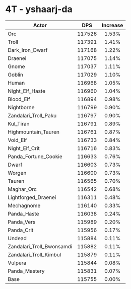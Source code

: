 # 4T - yshaarj-da
| Actor | DPS | Increase |
|---|:---:|:---:|
|Orc|117526|1.53%|
|Troll|117391|1.41%|
|Dark_Iron_Dwarf|117168|1.22%|
|Draenei|117075|1.14%|
|Gnome|117037|1.11%|
|Goblin|117029|1.10%|
|Human|116968|1.05%|
|Night_Elf_Haste|116960|1.04%|
|Blood_Elf|116894|0.98%|
|Nightborne|116799|0.90%|
|Zandalari_Troll_Paku|116797|0.90%|
|Kul_Tiran|116791|0.89%|
|Highmountain_Tauren|116761|0.87%|
|Void_Elf|116733|0.84%|
|Night_Elf_Crit|116716|0.83%|
|Panda_Fortune_Cookie|116633|0.76%|
|Dwarf|116603|0.73%|
|Worgen|116600|0.73%|
|Tauren|116565|0.70%|
|Maghar_Orc|116542|0.68%|
|Lightforged_Draenei|116311|0.48%|
|Mechagnome|116140|0.33%|
|Panda_Haste|116038|0.24%|
|Panda_Vers|115989|0.20%|
|Panda_Crit|115956|0.17%|
|Undead|115884|0.11%|
|Zandalari_Troll_Bwonsamdi|115882|0.11%|
|Zandalari_Troll_Kimbul|115879|0.11%|
|Vulpera|115844|0.08%|
|Panda_Mastery|115831|0.07%|
|Base|115755|0.00%|

